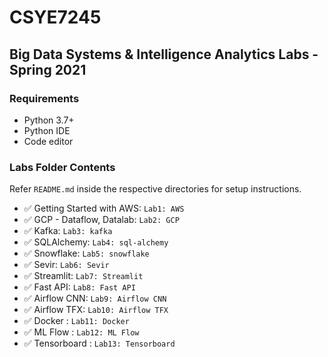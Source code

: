 # CSYE7245
## Big Data Systems & Intelligence Analytics Labs - Spring 2021


### Requirements

- Python 3.7+
- Python IDE
- Code editor


### Labs Folder Contents

Refer `README.md` inside the respective directories for setup instructions.

- :white_check_mark: Getting Started with AWS: `Lab1: AWS`
- :white_check_mark: GCP - Dataflow, Datalab: `Lab2: GCP`
- :white_check_mark: Kafka: `Lab3: kafka`
- :white_check_mark: SQLAlchemy: `Lab4: sql-alchemy`
- :white_check_mark: Snowflake: `Lab5: snowflake`
- :white_check_mark: Sevir: `Lab6: Sevir`
- :white_check_mark: Streamlit: `Lab7: Streamlit`
- :white_check_mark: Fast API: `Lab8: Fast API`
- :white_check_mark: Airflow CNN: `Lab9: Airflow CNN`
- :white_check_mark: Airflow TFX: `Lab10: Airflow TFX`
- :white_check_mark: Docker : `Lab11: Docker`
- :white_check_mark: ML Flow : `Lab12: ML Flow`
- :white_check_mark: Tensorboard : `Lab13: Tensorboard`
